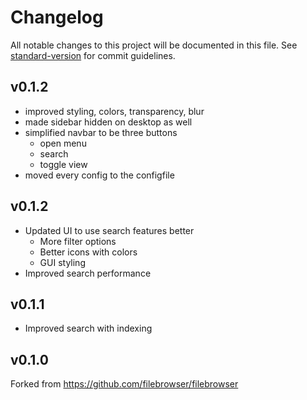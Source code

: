 # Changelog

All notable changes to this project will be documented in this file. See [standard-version](https://github.com/conventional-changelog/standard-version) for commit guidelines.

## v0.1.2

 - improved styling, colors, transparency, blur
 - made sidebar hidden on desktop as well
 - simplified navbar to be three buttons
   - open menu
   - search
   - toggle view
 - moved every config to the configfile
## v0.1.2

 - Updated UI to use search features better
   - More filter options
   - Better icons with colors
   - GUI styling
 - Improved search performance
## v0.1.1

 - Improved search with indexing

## v0.1.0

Forked from https://github.com/filebrowser/filebrowser